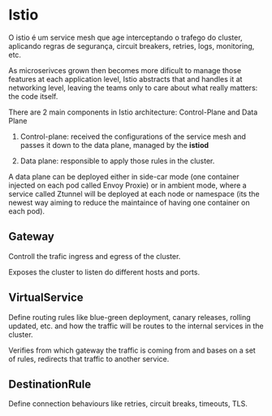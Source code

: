 # Istio

O istio é um service mesh que age interceptando o trafego do cluster, aplicando regras de segurança, circuit breakers, retries, logs, monitoring, etc.

As microserivces grown then becomes more dificult to manage those features at each application level, Istio abstracts that and handles it at networking level, leaving the teams only to care about what really matters: the code itself.

There are 2 main components in Istio architecture: Control-Plane and Data Plane

1. Control-plane: received the  configurations of the service mesh and passes it down to the data plane, managed by the **istiod**

2. Data plane: responsible to apply those rules in the cluster.

A data plane can be deployed either in side-car mode (one container injected on each pod called Envoy Proxie) or in ambient mode, where a service called Ztunnel will be deployed at each node or namespace (its the newest way aiming to reduce the maintaince of having one container on each pod).


## Gateway

Controll the trafic ingress and egress of the cluster.

Exposes the cluster to listen do different hosts and ports.

## VirtualService

Define routing rules like blue-green deployment, canary releases, rolling updated, etc. and how the traffic will be routes to the internal services in the cluster.

Verifies from which gateway the traffic is coming from and bases on a set of rules, redirects that traffic to another service.

## DestinationRule

Define connection behaviours like retries, circuit breaks, timeouts, TLS.


